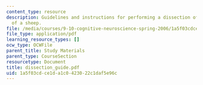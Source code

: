 ```yaml
---
content_type: resource
description: Guidelines and instructions for performing a dissection of the brain
  of a sheep.
file: /media/courses/9-10-cognitive-neuroscience-spring-2006/1a5f03cdce1da1c0423022c1daf5e96c_dissection_guide.pdf
file_type: application/pdf
learning_resource_types: []
ocw_type: OCWFile
parent_title: Study Materials
parent_type: CourseSection
resourcetype: Document
title: dissection_guide.pdf
uid: 1a5f03cd-ce1d-a1c0-4230-22c1daf5e96c
---
```

